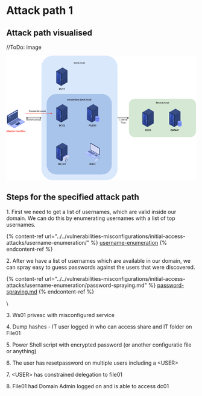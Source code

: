 # Attack path 1

## Attack path visualised

//ToDo: image

![](<../../.gitbook/assets/1.0 enumerate users (1).png>)

## Steps for the specified attack path

1\. First we need to get a list of usernames, which are valid inside our domain. We can do this by enumerating usernames with a list of top usernames.

{% content-ref url="../../vulnerabilities-misconfigurations/initial-access-attacks/username-enumeration/" %}
[username-enumeration](../../vulnerabilities-misconfigurations/initial-access-attacks/username-enumeration/)
{% endcontent-ref %}

2\. After we have a list of usernames which are available in our domain, we can spray easy to guess passwords against the users that were discovered.

{% content-ref url="../../vulnerabilities-misconfigurations/initial-access-attacks/username-enumeration/password-spraying.md" %}
[password-spraying.md](../../vulnerabilities-misconfigurations/initial-access-attacks/username-enumeration/password-spraying.md)
{% endcontent-ref %}

\


3\. Ws01 privesc with misconfigured service

4\. Dump hashes - IT user logged in who can access share and IT folder on File01

5\. Power Shell script with encrypted password (or another configuratie file or anything)

6\. The user has resetpassword on multiple users including a \<USER>

7\. \<USER> has constrained delegation to file01

8\. File01 had Domain Admin logged on and is able to access dc01
